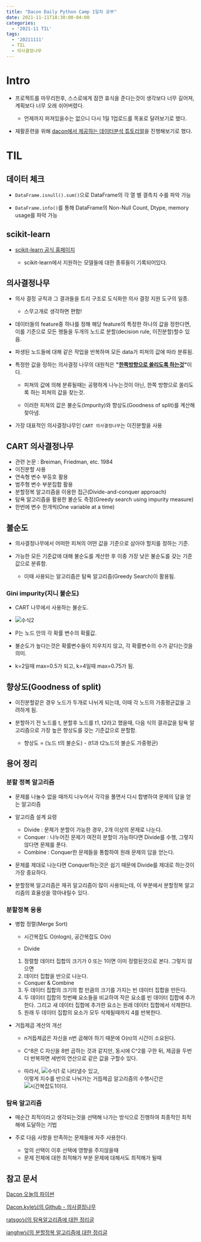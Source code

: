 ```yaml
---
title: "Dacon Daily Python Camp 1일차 공부"
date: 2021-11-11T18:30:00-04:00
categories:
  - '2021-11 TIL'
tags:
  - '20211111'
  - TIL
  - 의사결정나무
---
```



# Intro

* 프로젝트를 마무리한후, 스스로에게 잠깐 휴식을 준다는것이 생각보다 너무 길어져, 계획보다 너무 오래 쉬어버렸다.

  * 언제까지 퍼져있을수는 없으니 다시 1일 1업로드를 목표로 달려보기로 했다.

* 재활훈련을 위해 [dacon에서 제공하는 데이터분석 튜토리얼](https://dacon.io/competitions/open/235698/overview/description)을 진행해보기로 했다.

# TIL

## 데이터 체크

* ```DataFrame.isnull().sum()```으로 DataFrame의 각 열 별 결측치 수를 파악 가능

* ```DataFrame.info()```를 통해 DataFrame의 Non-Null Count, Dtype, memory usage를 파악 가능

## scikit-learn

* [scikit-learn 공식 홈페이지](https://scikit-learn.org/stable/)

  * scikit-learn에서 지원하는 모델들에 대한 종류들이 기록되어있다.

## 의사결정나무

* 의사 결정 규칙과 그 결과들을 트리 구조로 도식화한 의사 결정 지원 도구의 일종.

  * 스무고개로 생각하면 편함!

* 데이터들의 feature중 하나를 정해 해당 feature의 특정한 하나의 값을 정한다면, 이를 기준으로 모든 행들을 두개의 노드로 분할(decision rule, 이진분할)할수 있음.

* 파생된 노드들에 대해 같은 작업을 반복하며 모든 data가 피쳐의 값에 따라 분류됨.

* 특정한 값을 정하는 의사결정 나무의 대원칙은 <strong>"<U>한쪽방향으로 쏠리도록 하는것</U>"</strong>이다.

  * 피쳐의 값에 의해 분류될때는 공평하게 나누는것이 아닌, 한쪽 방향으로 쏠리도록 하는 피쳐의 값을 찾는것.

  * 이러한 피쳐의 값은 불순도(Impurity)와 향상도(Goodness of split)를 계산해 찾아냄.

* 가장 대표적인 의사결정나무인 ```CART 의사결정나무```는 이진분할을 사용

## CART 의사결정나무

* 관련 논문 : Breiman, Friedman, etc. 1984
* 이진분할 사용
* 연속형 변수 부등호 활용
* 범주형 변수 부분집합 활용
* 분할정복 알고리즘을 이용한 접근(Divide-and-conquer approach)
* 탐욕 알고리즘을 활용한 불순도 측정(Greedy search using impurity measure)
* 한번에 변수 한개씩(One variable at a time)

## 불순도

* 의사결정나무에서 어떠한 피쳐의 어떤 값을 기준으로 삼아야 할지를 정하는 기준.

* 가능한 모든 기준값에 대해 불순도를 계산한 후 이중 가장 낮은 불순도를 갖는 기준값으로 분류함.
  * 이때 사용되는 알고리즘은 탐욕 알고리즘(Greedy Search)이 활용됨.

### Gini impurity(지니 불순도)

* CART 나무에서 사용하는 불순도.
* ![수식2](https://camo.githubusercontent.com/baa25aec012470cc617ef37fc6f0779b0acd0a2da585857f33767bd1faee700a/687474703a2f2f63686172742e617069732e676f6f676c652e636f6d2f63686172743f6368743d74782663686c3d696d702874293d312d25354373756d5f2537426a3d3125374450253545325f6a)

* P는 노드 안의 각 확률 변수의 확률값.
* 불순도가 높다는것은 확률변수들이 치우치지 않고, 각 확률변수의 수가 같다는것을 의미.
* k=2일때 max=0.5가 되고, k=4일때 max=0.75가 됨.

## 향상도(Goodness of split)

* 이진분할같은 경우 노드가 두개로 나뉘게 되는데, 이때 각 노드의 가중평균값을 고려하게 됨.

* 분할하기 전 노드를 t, 분할후 노드를 t1, t2라고 했을때, 다음 식의 결과값을 탐욕 알고리즘으로 가장 높은 향상도를 갖는 기준값으로 분할함.

  * 향상도 = (노드 t의 불순도) - (t1과 t2노드의 불순도 가중평균)



## 용어 정리

### 분할 정복 알고리즘

* 문제를 나눌수 없을 때까지 나누어서 각각을 풀면서 다시 합병하여 문제의 답을 얻는 알고리즘

* 알고리즘 설계 요령

  * Divide : 문제가 분할이 가능한 경우, 2개 이상의 문제로 나눈다.
  * Conquer : 나누어진 문제가 여전히 분할이 가능하다면 Divide를 수행, 그렇지 않다면 문제를 푼다.
  * Combine : Conquer한 문제들을 통합하여 원래 문제의 답을 얻는다.

* 문제를 제대로 나눈다면 Conquer하는것은 쉽기 때문에 Divide를 제대로 하는것이 가장 중요하다.

* 분할정복 알고리즘은 재귀 알고리즘이 많이 사용되는데, 이 부분에서 분할정복 알고리즘의 효율성을 깎아내릴수 있다.

### 분할정복 응용

* 병합 정렬(Merge Sort)
  * 시간복잡도 O(nlogn), 공간복잡도 O(n)

  * Divide
  1. 정렬할 데이터 집합의 크기가 0 또는 1이면 이미 정렬된것으로 본다. 그렇지 않으면
  2. 데이터 집합을 반으로 나눈다.

  * Conquer & Combine

  3. 두 데이터 집합의 크기의 합 만큼의 크기를 가지는 빈 데이터 집합을 만든다.
  4. 두 데이터 집합의 첫번째 요소들을 비교하여 작은 요소를 빈 데이터 집합에 추가한다. 그리고 새 데이터 집합에 추가한 요소는 원래 데이터 집합에서 삭제한다.
  5. 원래 두 데이터 집합의 요소가 모두 삭제될때까지 4를 반복한다.

* 거듭제곱 계산의 개선
  * n거듭제곱은 자신을 n번 곱해야 하기 때문에 O(n)의 시간이 소요된다.

  * C^8은 C 자신을 8번 곱하는 것과 같지만, 동시에 C^2를 구한 뒤, 제곱을 두번 더 반복하면 세번의 연산으로 같은 값을 구할수 있다.

  * 따라서, 
  ![수식1](https://t1.daumcdn.net/cfile/tistory/2363794854B149E61A)
  로 나타낼수 있고,  
  이렇게 지수를 반으로 나눠가는 거듭제곱 알고리즘의 수행시간은 ![시간복잡도1](https://t1.daumcdn.net/cfile/tistory/22143A4F54B148B20B)이다.


### 탐욕 알고리즘

* 매순간 최적이라고 생각되는것을 선택해 나가는 방식으로 진행하여 최종적인 최적해에 도달하는 기법

* 주로 다음 사항을 만족하는 문제들에 자주 사용한다.
  * 앞의 선택이 이후 선택에 영향을 주지않을때
  * 문제 전체에 대한 최적해가 부분 문제에 대해서도 최적해가 될때



## 참고 문서

[Dacon 오늘의 파이썬](https://dacon.io/competitions/open/235698/talkboard/403458?page=1&dtype=recent)

[Dacon.kyle님의 Github - 의사결정나무](https://github.com/pyohamen/Im-Being-Data-Scientist/wiki/what-is-decision-tree%3F)

[ratsgo님의 탐욕알고리즘에 대한 정리글](https://ratsgo.github.io/data%20structure&algorithm/2017/11/22/greedy/)
    
[janghw님의 분할정복 알고리즘에 대한 정리글](https://janghw.tistory.com/entry/%EC%95%8C%EA%B3%A0%EB%A6%AC%EC%A6%98-Divide-and-Conquer-%EB%B6%84%ED%95%A0%EC%A0%95%EB%B3%B5)
    


